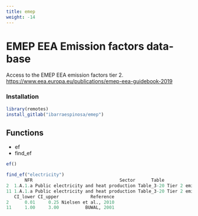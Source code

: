 ```yaml
---
title: emep
weight: -14
---
```


# EMEP EEA Emission factors data-base

Access to the EMEP EEA emission factors tier 2.
<https://www.eea.europa.eu/publications/emep-eea-guidebook-2019>

### Installation

``` r
library(remotes) 
install_gitlab("ibarraespinosa/emep")
```

## Functions

  - ef
  - find\_ef

<!-- end list -->

``` r
ef()
```

``` r
find_ef("electricity")
       NFR                                 Sector      Table                   Type                                   Technology        Fuel Abatement Region Pollutant Value  Unit
2  1.A.1.a Public electricity and heat production Table_3-20 Tier 2 emission factor Stationary reciprocating Engines - gas-fired Natural gas             <NA>        Cr  0.05 mg/GJ
11 1.A.1.a Public electricity and heat production Table_3-20 Tier 2 emission factor Stationary reciprocating Engines - gas-fired Natural gas             <NA>       TSP     2  g/GJ
   CI_lower CI_upper            Reference
2      0.01     0.25 Nielsen et al., 2010
11     1.00     3.00          BUWAL, 2001
```

